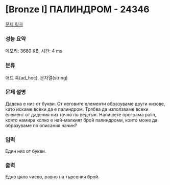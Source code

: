 # [Bronze I] ПАЛИНДРОМ - 24346 

[문제 링크](https://www.acmicpc.net/problem/24346) 

### 성능 요약

메모리: 3680 KB, 시간: 4 ms

### 분류

애드 혹(ad_hoc), 문자열(string)

### 문제 설명

<p>Дадена е низ от букви. От неговите елементи образуваме други низове, като искаме всеки да е палиндром. Трябва да използваме всеки елемент от дадения низ точно по веднъж. Напишете програма palin, която намира колко е най-малкият брой палиндроми, които може да образуваме по описания начин?</p>

### 입력 

 <p>Един низ от букви.</p>

### 출력 

 <p>Едно цяло число, равно на търсения брой.</p>

